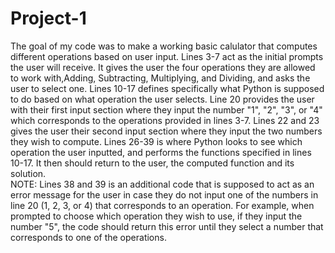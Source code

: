 # Project-1
The goal of my code was to make a working basic calulator that computes different operations based on user input. 
Lines 3-7 act as the initial prompts the user will receive. It gives the user the four operations they are allowed to work with,Adding, Subtracting, Multiplying, and Dividing, and asks the user to select one. 
Lines 10-17 defines specifically what Python is supposed to do based on what operation the user selects. 
Line 20 provides the user with their first input section where they input the number "1", "2", "3", or "4" which corresponds to the operations provided in lines 3-7. 
Lines 22 and 23 gives the user their second input section where they input the two numbers they wish to compute. 
Lines 26-39 is where Python looks to see which operation the user inputted, and performs the functions specified in lines 10-17. It then should return to the user, the computed function and its solution.  
NOTE: Lines 38 and 39 is an additional code that is supposed to act as an error message for the user in case they do not input one of the numbers in line 20 (1, 2, 3, or 4) that corresponds to an operation. For example, when prompted to choose which operation they wish to use, if they input the number "5", the code should return this error until they select a number that corresponds to one of the operations. 
